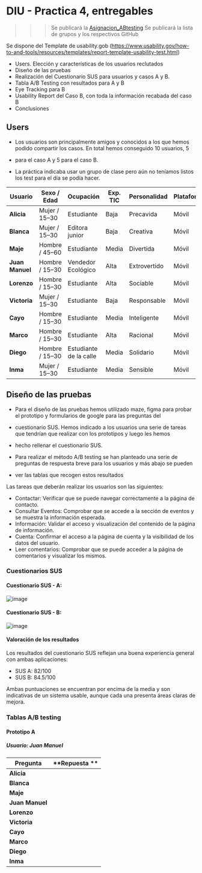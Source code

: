 # DIU - Practica 4, entregables

>>> Se publicará la [Asignacion_ABtesting](https://github.com/mgea/DIU/blob/master/P4/Asignacion_ABtesting.pdf)
>>> Se publicará la lista de grupos y los respectivos GitHub

Se dispone del Template de usability.gob (https://www.usability.gov/how-to-and-tools/resources/templates/report-template-usability-test.html) 

- Users. Elección y características de los usuarios reclutados
- Diseño de las pruebas
- Realización del Cuestionario SUS para usuarios y casos A y B.
- Tabla A/B Testing con resultados para A y B
- Eye Tracking para B
- Usability Report del Caso B, con toda la información recabada del caso B
- Conclusiones


## Users

- Los usuarios son principalmente amigos y conocidos a los que hemos podido compartir los casos. En total hemos conseguido 10 usuarios, 5
- para el caso A y 5 para el caso B.

- La práctica indicaba usar un grupo de clase pero aún no teníamos listos los test para el día se podía hacer.

| **Usuario**           | **Sexo / Edad** | **Ocupación**          | **Exp. TIC** | **Personalidad** | **Plataforma** | **Caso** |
| --------------------- | --------------- | ---------------------- | ------------ | ---------------- | -------------- | -------- |
| **Alicia**            | Mujer / 15–30   | Estudiante             | Baja         | Precavida        | Móvil          | A        |
| **Blanca**            | Mujer / 15–30   | Editora junior         | Baja         | Creativa         | Móvil          | A        |
| **Maje**              | Hombre / 45–60  | Estudiante             | Media        | Divertida        | Móvil          | A        |
| **Juan Manuel**       | Hombre / 15–30  | Vendedor Ecológico     | Alta         | Extrovertido     | Móvil          | A        |
| **Lorenzo**           | Hombre / 15–30  | Estudiante             | Alta         | Sociable         | Móvil          | A        |
| **Victoria**          | Mujer / 15–30   | Estudiante             | Baja         | Responsable      | Móvil          | B        |
| **Cayo**              | Hombre / 15–30  | Estudiante             | Media        | Inteligente      | Móvil          | B        |
| **Marco**             | Hombre / 15–30  | Estudiante             | Alta         | Racional         | Móvil          | B        |
| **Diego**             | Hombre / 15–30  | Estudiante de la calle | Media        | Solidario        | Móvil          | B        |
| **Inma**              | Mujer / 15–30   | Estudiante             | Media        | Sensible         | Móvil          | B        |


## Diseño de las pruebas

- Para el diseño de las pruebas hemos utilizado maze, figma para probar el prototipo y formularios de google para las preguntas del
- cuestionario SUS. Hemos indicado a los usuarios una serie de tareas que tendrían que realizar con los prototipos y luego les hemos
- hecho rellenar el cuestionario SUS.

- Para realizar el método A/B testing se han planteado una serie de preguntas de respuesta breve para los usuarios y más abajo se pueden
- ver las tablas que recogen estos resultados

Las tareas que deberán realizar los usuarios son las siguientes:
* Contactar: Verificar que se puede navegar correctamente a la página de contacto.
* Consultar Eventos: Comprobar que se accede a la sección de eventos y se muestra la información esperada.
* Información: Validar el acceso y visualización del contenido de la página de información.
* Cuenta: Confirmar el acceso a la página de cuenta y la visibilidad de los datos del usuario.
* Leer comentarios: Comprobar que se puede acceder a la página de comentarios y visualizar los mismos.


### Cuestionarios SUS

#### Cuestionario SUS - A:
![image](https://github.com/user-attachments/assets/85c09915-c779-4605-a51b-f232a8534820)

#### Cuestionario SUS - B:
![image](https://github.com/user-attachments/assets/3297422f-ca12-40ba-ba0c-b7c118c3c09e)


#### Valoración de los resultados

Los resultados del cuestionario SUS reflejan una buena experiencia general con ambas aplicaciones:

- SUS A: 82/100  
- SUS B: 84.5/100

Ambas puntuaciones se encuentran por encima de la media y son indicativas de un sistema usable, aunque cada una presenta áreas claras de mejora.



### Tablas A/B testing

#### Prototipo A

##### Usuario: Juan Manuel

| **Pregunta**           | **Repuesta ** | 
| --------------------- | --------------- | 
| **Alicia**            |  | 
| **Blanca**            |    | 
| **Maje**              |   | 
| **Juan Manuel**       |   | 
| **Lorenzo**           |   |
| **Victoria**          |   |
| **Cayo**              |   | 
| **Marco**             |   | 
| **Diego**             |   | 
| **Inma**              |   | 















